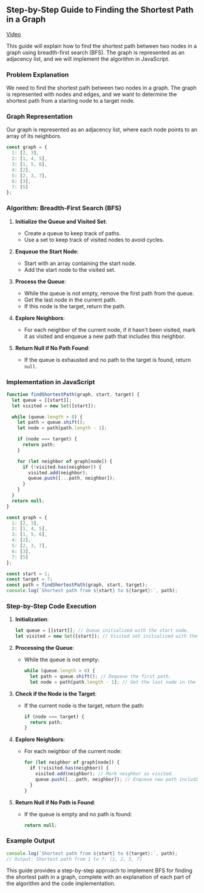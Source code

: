 ## Step-by-Step Guide to Finding the Shortest Path in a Graph

[Video](https://vimeo.com/954396251/d276a3198c?share=copy)

This guide will explain how to find the shortest path between two nodes in a graph using breadth-first search (BFS). The graph is represented as an adjacency list, and we will implement the algorithm in JavaScript.

### Problem Explanation
We need to find the shortest path between two nodes in a graph. The graph is represented with nodes and edges, and we want to determine the shortest path from a starting node to a target node.

### Graph Representation
Our graph is represented as an adjacency list, where each node points to an array of its neighbors.

```javascript
const graph = {
  1: [2, 3],
  2: [1, 4, 5],
  3: [1, 5, 6],
  4: [2],
  5: [2, 3, 7],
  6: [3],
  7: [5]
};
```

### Algorithm: Breadth-First Search (BFS)

1. **Initialize the Queue and Visited Set**:
   - Create a queue to keep track of paths.
   - Use a set to keep track of visited nodes to avoid cycles.

2. **Enqueue the Start Node**:
   - Start with an array containing the start node.
   - Add the start node to the visited set.

3. **Process the Queue**:
   - While the queue is not empty, remove the first path from the queue.
   - Get the last node in the current path.
   - If this node is the target, return the path.

4. **Explore Neighbors**:
   - For each neighbor of the current node, if it hasn't been visited, mark it as visited and enqueue a new path that includes this neighbor.

5. **Return Null if No Path Found**:
   - If the queue is exhausted and no path to the target is found, return `null`.

### Implementation in JavaScript

```javascript
function findShortestPath(graph, start, target) {
  let queue = [[start]];
  let visited = new Set([start]);

  while (queue.length > 0) {
    let path = queue.shift();
    let node = path[path.length - 1];

    if (node === target) {
      return path;
    }

    for (let neighbor of graph[node]) {
      if (!visited.has(neighbor)) {
        visited.add(neighbor);
        queue.push([...path, neighbor]);
      }
    }
  }
  return null;
}

const graph = {
  1: [2, 3],
  2: [1, 4, 5],
  3: [1, 5, 6],
  4: [2],
  5: [2, 3, 7],
  6: [3],
  7: [5]
};

const start = 1;
const target = 7;
const path = findShortestPath(graph, start, target);
console.log(`Shortest path from ${start} to ${target}:`, path);
```

### Step-by-Step Code Execution

1. **Initialization**:
   ```javascript
   let queue = [[start]]; // Queue initialized with the start node.
   let visited = new Set([start]); // Visited set initialized with the start node.
   ```

2. **Processing the Queue**:
   - While the queue is not empty:
     ```javascript
     while (queue.length > 0) {
       let path = queue.shift(); // Dequeue the first path.
       let node = path[path.length - 1]; // Get the last node in the current path.
     ```

3. **Check if the Node is the Target**:
   - If the current node is the target, return the path:
     ```javascript
     if (node === target) {
       return path;
     }
     ```

4. **Explore Neighbors**:
   - For each neighbor of the current node:
     ```javascript
     for (let neighbor of graph[node]) {
       if (!visited.has(neighbor)) {
         visited.add(neighbor); // Mark neighbor as visited.
         queue.push([...path, neighbor]); // Enqueue new path including the neighbor.
       }
     }
     ```

5. **Return Null if No Path is Found**:
   - If the queue is empty and no path is found:
     ```javascript
     return null;
     ```

### Example Output
```javascript
console.log(`Shortest path from ${start} to ${target}:`, path);
// Output: Shortest path from 1 to 7: [1, 2, 5, 7]
```

This guide provides a step-by-step approach to implement BFS for finding the shortest path in a graph, complete with an explanation of each part of the algorithm and the code implementation.